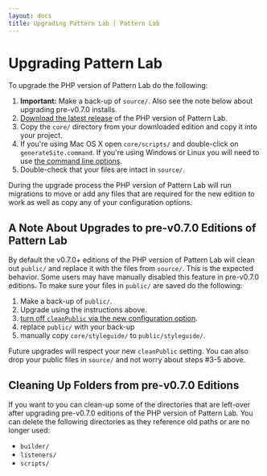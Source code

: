 ```yaml
---
layout: docs
title: Upgrading Pattern Lab | Pattern Lab
---
```


# Upgrading Pattern Lab

To upgrade the PHP version of Pattern Lab do the following:

1. **Important:** Make a back-up of `source/`. Also see the note below about upgrading pre-v0.7.0 installs.
2. [Download the latest release](https://github.com/pattern-lab/patternlab-php/releases) of the PHP version of Pattern Lab.
3. Copy the `core/` directory from your downloaded edition and copy it into your project.
4. If you're using Mac OS X open `core/scripts/` and double-click on `generateSite.command`. If you're using Windows or Linux you will need to use [the command line options](/docs/command-line.html).
5. Double-check that your files are intact in `source/`.

During the upgrade process the PHP version of Pattern Lab will run migrations to move or add any files that are required for the new edition to work as well as copy any of your configuration options.

## A Note About Upgrades to pre-v0.7.0 Editions of Pattern Lab

By default the v0.7.0+ editions of the PHP version of Pattern Lab will clean out `public/` and replace it with the files from `source/`. This is the expected behavior. Some users may have manually disabled this feature in pre-v0.7.0 editions. To make sure your files in `public/` are saved do the following:

1. Make a back-up of `public/`.
2. Upgrade using the instructions above.
3. [turn off `cleanPublic` via the new configuration option](/docs/advanced-clean-public.html).
4. replace `public/` with your back-up
5. manually copy `core/styleguide/` to `public/styleguide/`. 

Future upgrades will respect your new `cleanPublic` setting. You can also drop your public files in `source/` and not worry about steps #3-5 above.

## Cleaning Up Folders from pre-v0.7.0 Editions

If you want to you can clean-up some of the directories that are left-over after upgrading pre-v0.7.0 editions of the PHP version of Pattern Lab. You can delete the following directories as they reference old paths or are no longer used:

* `builder/`
* `listeners/`
* `scripts/`